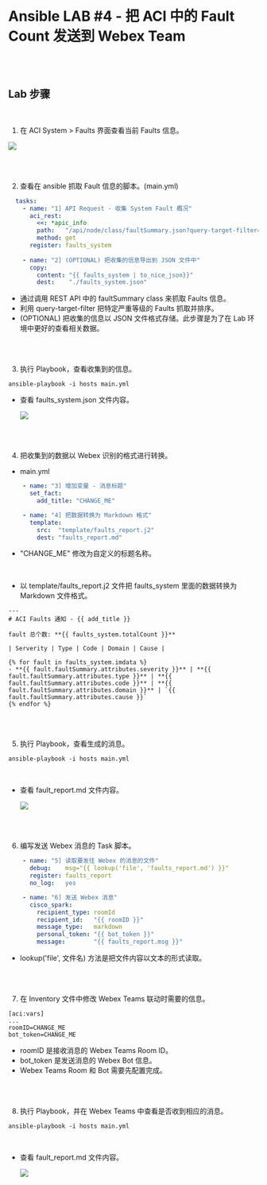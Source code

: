 # Ansible LAB #4 - 把 ACI 中的 Fault Count 发送到 Webex Team 

<br><br>

## Lab 步骤

<br>

1. 在 ACI System > Faults 界面查看当前 Faults 信息。

![](../images/lab-ansible-4/lab-ansible-4-1.png)

<br><br>

2. 查看在 ansible 抓取 Fault 信息的脚本。(main.yml)
```yaml
  tasks:
    - name: "1] API Request - 收集 System Fault 概况"
      aci_rest:
        <<: *apic_info
        path:   "/api/node/class/faultSummary.json?query-target-filter=or(eq(faultSummary.severity,\"critical\"),eq(faultSummary.severity,\"major\"))&order-by=faultSummary.severity|desc"
        method: get
      register: faults_system
    
    - name: "2] (OPTIONAL) 把收集的信息导出到 JSON 文件中"
      copy:
        content: "{{ faults_system | to_nice_json}}"
        dest:    "./faults_system.json"
```
- 通过调用 REST API 中的 faultSummary class 来抓取 Faults 信息。
- 利用 query-target-filter 把特定严重等级的 Faults 抓取并排序。
- (OPTIONAL) 把收集的信息以 JSON 文件格式存储。此步骤是为了在 Lab 环境中更好的查看相关数据。

<br><br>

3. 执行 Playbook，查看收集到的信息。

```
ansible-playbook -i hosts main.yml
```

- 查看 faults_system.json 文件内容。

  ![](../images/lab-ansible-4/lab-ansible-4-2.png)

<br><br>

4. 把收集到的数据以 Webex 识别的格式进行转换。
- main.yml
```yaml
    - name: "3] 增加变量 - 消息标题"
      set_fact:
        add_title: "CHANGE_ME"

    - name: "4] 把数据转换为 Markdown 格式"
      template: 
        src:  "template/faults_report.j2"
        dest: "faults_report.md"
```
- "CHANGE_ME" 修改为自定义的标题名称。

<br>

- 以 template/faults_report.j2 文件把 faults_system 里面的数据转换为 Markdown 文件格式。
```jinja
---
# ACI Faults 通知 - {{ add_title }}

fault 总个数: **{{ faults_system.totalCount }}**

| Serverity | Type | Code | Domain | Cause |

{% for fault in faults_system.imdata %}
- **{{ fault.faultSummary.attributes.severity }}** | **{{ fault.faultSummary.attributes.type }}** | **{{ fault.faultSummary.attributes.code }}** | **{{ fault.faultSummary.attributes.domain }}** | `{{ fault.faultSummary.attributes.cause }}`
{% endfor %}
```

<br><br>

5. 执行 Playbook，查看生成的消息。
```
ansible-playbook -i hosts main.yml
```
<br>

- 查看 fault_report.md 文件内容。

    ![](../images/lab-ansible-4/lab-ansible-4-3.png)

<br><br>

6. 编写发送 Webex 消息的 Task 脚本。

```yaml
    - name: "5] 读取要发往 Webex 的消息的文件"
      debug:    msg="{{ lookup('file', 'faults_report.md') }}"
      register: faults_report
      no_log:   yes 

    - name: "6] 发送 Webex 消息"
      cisco_spark:
        recipient_type: roomId
        recipient_id:   "{{ roomID }}"
        message_type:   markdown
        personal_token: "{{ bot_token }}"
        message:        "{{ faults_report.msg }}"
```
- lookup('file', 文件名) 方法是把文件内容以文本的形式读取。

<br><br>

7. 在 Inventory 文件中修改 Webex Teams 联动时需要的信息。 
```
[aci:vars]
...
roomID=CHANGE_ME
bot_token=CHANGE_ME
```
- roomID 是接收消息的 Webex Teams Room ID。
- bot_token 是发送消息的 Webex Bot 信息。
- Webex Teams Room 和 Bot 需要先配置完成。


<br><br>

8. 执行 Playbook，并在 Webex Teams 中查看是否收到相应的消息。
```
ansible-playbook -i hosts main.yml
```
<br>


- 查看 fault_report.md 文件内容。

    ![](../images/lab-ansible-4/lab-ansible-4-4.png)
